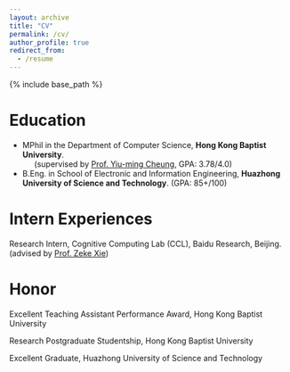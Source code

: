 ```yaml
---
layout: archive
title: "CV"
permalink: /cv/
author_profile: true
redirect_from:
  - /resume
---
```


{% include base_path %}

Education
======
* MPhil in the Department of Computer Science, **Hong Kong Baptist University**. <br>
&ensp;&ensp;&ensp;(supervised by [Prof. Yiu-ming Cheung](https://www.comp.hkbu.edu.hk/~ymc/), GPA: 3.78/4.0) 
* B.Eng. in School of Electronic and Information Engineering, **Huazhong University of Science and Technology**. (GPA: 85+/100)  <be>

Intern Experiences
======
Research Intern, Cognitive Computing Lab (CCL), Baidu Research, Beijing. (advised by [Prof. Zeke Xie](https://facultyprofiles.hkust-gz.edu.cn/faculty-personal-page/XIE-Zeke/zekexie))

Honor
======
Excellent Teaching Assistant Performance Award, Hong Kong Baptist University

Research Postgraduate Studentship, Hong Kong Baptist University

Excellent Graduate, Huazhong University of Science and Technology
